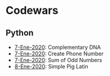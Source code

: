 # Codewars

## Python

- [7-Ene-2020](https://github.com/nestorivanmo/Codewars/tree/master/ComplementaryDNA):  Complementary DNA
- [7-Ene-2020](https://github.com/nestorivanmo/Codewars/tree/master/CreatePhoneNumber): Create Phone Number
- [7-Ene-2020](https://github.com/nestorivanmo/Codewars/tree/master/SumOfOddNumbers): Sum of Odd Numbers
- [8-Ene-2020](https://github.com/nestorivanmo/Codewars/tree/master/SimplePigLatin): Simple Pig Latin

